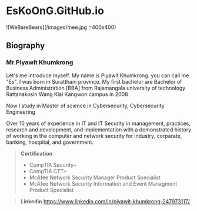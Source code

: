 # EsKoOnG.GitHub.io
![WeBareBears](/images/mee.jpg =400x400)
## Biography
### Mr.Piyawit Khumkrong
<p>Let's me introduce myself. My name is Piyawit Khumkrong. you can call me "Es". I was born in Suratthani province. My first bachelor are Bachelor of Business Administration [BBA] from Rajamangala university of technology Rattanakosin Wang Klai Kangwon campus in 2008</p>
<p>Now I study in Master of science in Cybersecurity, Cybersecurity Engineering</p>
<p>Over 10 years of experience in IT and IT Security in management, practices, research and development, and implementation with a demonstrated history of working in the computer and network security for industry, corparate, banking, hostpital, and government. </p>


> **Certification**
> + CompTIA Security+
> + CompTIA CTT+
> + McAfee Network Security Manager Product Specialist
> + McAfee Network Security Information and Event Managment Product Specialist

> **Linkedin**
> https://www.linkedin.com/in/piyawit-khumkrong-247973117/
